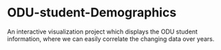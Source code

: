 # ODU-student-Demographics
An interactive visualization project which displays the ODU student information, where we can easily correlate the changing data over years.
